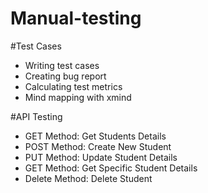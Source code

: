 # Manual-testing

#Test Cases
- Writing test cases
- Creating bug report
- Calculating test metrics
-	Mind mapping with xmind

#API Testing
- GET Method: Get Students Details
- POST Method: Create New Student
- PUT Method: Update Student Details 
- GET Method: Get Specific Student Details
- Delete Method: Delete Student
